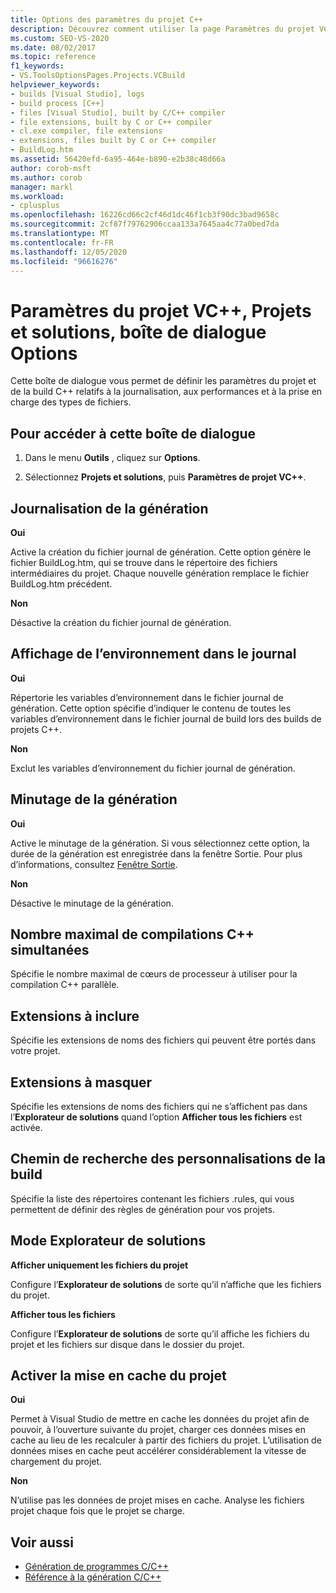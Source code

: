 ```yaml
---
title: Options des paramètres du projet C++
description: Découvrez comment utiliser la page Paramètres du projet VC + + dans la section projets et solutions pour définir les paramètres de génération et de projet C++ relatifs à la journalisation, aux performances et aux types de fichiers de prise en charge.
ms.custom: SEO-VS-2020
ms.date: 08/02/2017
ms.topic: reference
f1_keywords:
- VS.ToolsOptionsPages.Projects.VCBuild
helpviewer_keywords:
- builds [Visual Studio], logs
- build process [C++]
- files [Visual Studio], built by C/C++ compiler
- file extensions, built by C or C++ compiler
- cl.exe compiler, file extensions
- extensions, files built by C or C++ compiler
- BuildLog.htm
ms.assetid: 56420efd-6a95-464e-b890-e2b38c48d66a
author: corob-msft
ms.author: corob
manager: markl
ms.workload:
- cplusplus
ms.openlocfilehash: 16226cd66c2cf46d1dc46f1cb3f90dc3bad9658c
ms.sourcegitcommit: 2cf87f79762906ccaa133a7645aa4c77a0bed7da
ms.translationtype: MT
ms.contentlocale: fr-FR
ms.lasthandoff: 12/05/2020
ms.locfileid: "96616276"
---
```

# <a name="vc-project-settings-projects-and-solutions-options-dialog-box"></a>Paramètres du projet VC++, Projets et solutions, boîte de dialogue Options

Cette boîte de dialogue vous permet de définir les paramètres du projet et de la build C++ relatifs à la journalisation, aux performances et à la prise en charge des types de fichiers.

## <a name="to-access-this-dialog-box"></a>Pour accéder à cette boîte de dialogue

1. Dans le menu **Outils** , cliquez sur **Options**.

2. Sélectionnez **Projets et solutions**, puis **Paramètres de projet VC++**.

## <a name="build-logging"></a>Journalisation de la génération

 **Oui**

  Active la création du fichier journal de génération. Cette option génère le fichier BuildLog.htm, qui se trouve dans le répertoire des fichiers intermédiaires du projet. Chaque nouvelle génération remplace le fichier BuildLog.htm précédent.

 **Non**

  Désactive la création du fichier journal de génération.

## <a name="show-environment-in-log"></a>Affichage de l’environnement dans le journal

 **Oui**

Répertorie les variables d’environnement dans le fichier journal de génération. Cette option spécifie d’indiquer le contenu de toutes les variables d’environnement dans le fichier journal de build lors des builds de projets C++.

 **Non**

Exclut les variables d’environnement du fichier journal de génération.

## <a name="build-timing"></a>Minutage de la génération

 **Oui**

  Active le minutage de la génération. Si vous sélectionnez cette option, la durée de la génération est enregistrée dans la fenêtre Sortie. Pour plus d’informations, consultez [Fenêtre Sortie](../../ide/reference/output-window.md).

 **Non**

Désactive le minutage de la génération.

## <a name="maximum-concurrent-c-compilations"></a>Nombre maximal de compilations C++ simultanées

Spécifie le nombre maximal de cœurs de processeur à utiliser pour la compilation C++ parallèle.

## <a name="extensions-to-include"></a>Extensions à inclure

Spécifie les extensions de noms des fichiers qui peuvent être portés dans votre projet.

## <a name="extensions-to-hide"></a>Extensions à masquer

Spécifie les extensions de noms des fichiers qui ne s’affichent pas dans l’**Explorateur de solutions** quand l’option **Afficher tous les fichiers** est activée.

## <a name="build-customization-search-path"></a>Chemin de recherche des personnalisations de la build

Spécifie la liste des répertoires contenant les fichiers .rules, qui vous permettent de définir des règles de génération pour vos projets.

## <a name="solution-explorer-mode"></a>Mode Explorateur de solutions

**Afficher uniquement les fichiers du projet**

Configure l’**Explorateur de solutions** de sorte qu’il n’affiche que les fichiers du projet.

**Afficher tous les fichiers**

Configure l’**Explorateur de solutions** de sorte qu’il affiche les fichiers du projet et les fichiers sur disque dans le dossier du projet.

## <a name="enable-project-caching"></a>Activer la mise en cache du projet

**Oui**

Permet à Visual Studio de mettre en cache les données du projet afin de pouvoir, à l’ouverture suivante du projet, charger ces données mises en cache au lieu de les recalculer à partir des fichiers du projet. L’utilisation de données mises en cache peut accélérer considérablement la vitesse de chargement du projet.

**Non**

N’utilise pas les données de projet mises en cache. Analyse les fichiers projet chaque fois que le projet se charge.

## <a name="see-also"></a>Voir aussi

- [Génération de programmes C/C++](/cpp/build/projects-and-build-systems-cpp)
- [Référence à la génération C/C++](/cpp/build/reference/c-cpp-building-reference)